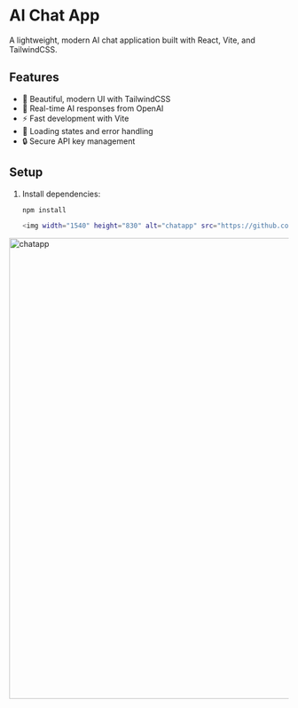 # AI Chat App

A lightweight, modern AI chat application built with React, Vite, and TailwindCSS.

## Features

- 🎨 Beautiful, modern UI with TailwindCSS
- 💬 Real-time AI responses from OpenAI
- ⚡ Fast development with Vite
- 🎯 Loading states and error handling
- 🔒 Secure API key management

## Setup

1. Install dependencies:
   ```bash
   npm install

   <img width="1540" height="830" alt="chatapp" src="https://github.com/user-attachments/assets/4cfbc0c1-338e-418d-8410-b4ee374bbbd3" />
<img width="1540" height="830" alt="chatapp" src="https://github.com/user-attachments/assets/51ecc49d-f5c4-4ba2-89ea-61307a562ec0" />
